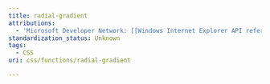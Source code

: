 ```yaml
---
title: radial-gradient
attributions:
  - 'Microsoft Developer Network: [[Windows Internet Explorer API reference](http://msdn.microsoft.com/en-us/library/ie/hh828809%28v=vs.85%29.aspx) Article]'
standardization_status: Unknown
tags:
  - CSS
uri: css/functions/radial-gradient

---
```

